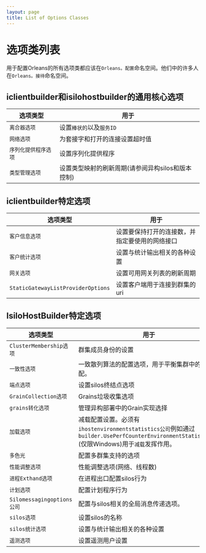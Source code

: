 ```yaml
---
layout: page
title: List of Options Classes
---
```


# 选项类列表

用于配置Orleans的所有选项类都应该在`Orleans。配置`命名空间。他们中的许多人在`Orleans。接待`命名空间。

## iclientbuilder和isilohostbuilder的通用核心选项

| 选项类型 | 用于 |
| ---- | --- |
| `离合器选项` | 设置`棒状的`以及`服务ID` |
| `网络选项` | 为套接字和打开的连接设置超时值 |
| `序列化提供程序选项` | 设置序列化提供程序 |
| `类型管理选项` | 设置类型映射的刷新周期(请参阅异构silos和版本控制) |

## iclientbuilder特定选项

| 选项类型 | 用于 |
| ---- | --- |
| `客户信息选项` | 设置要保持打开的连接数，并指定要使用的网络接口 |
| `客户统计选项` | 设置与统计输出相关的各种设置 |
| `网关选项` | 设置可用网关列表的刷新周期 |
| `StaticGatewayListProviderOptions` | 设置客户端用于连接到群集的uri |

## IsiloHostBuilder特定选项

| 选项类型 | 用于 |
| ---- | --- |
| `ClusterMembership选项` | 群集成员身份的设置 |
| `一致性选项` | 一致散列算法的配置选项，用于平衡集群中的资源分配。 |
| `端点选项` | 设置silos终结点选项 |
| `GrainCollection选项` | Grains垃圾收集选项 |
| `grains转化选项` | 管理异构部署中的Grain实现选择 |
| `加载选项` | 减载配置设置。必须有`ihostenvironmentstatistics公司`例如通过`builder.UsePerfCounterEnvironmentStatistics()`(仅限Windows)用于`减载`发挥作用。 |
| `多色光` | 配置多群集支持的选项 |
| `性能调整选项` | 性能调整选项(网络、线程数) |
| `进程Exthand选项` | 在进程出口配置silos行为 |
| `计划选项` | 配置计划程序行为 |
| `Silomessagingoptions公司` | 配置与silos相关的全局消息传递选项。 |
| `silos选项` | 设置silos的名称 |
| `silos统计选项` | 设置与统计输出相关的各种设置 |
| `遥测选项` | 设置遥测用户设置 |
